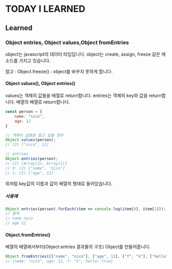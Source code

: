 # TODAY I LEARNED

## Learned

### Object entries, Object values,Object fromEntries

object는 javascript의 데이터 타입입니다.
object는 create, assign, freeze 같은 메소드를 가지고 있습니다.

참고 : Object.freeze() : object를 바꾸지 못하게 합니다.

#### Object values(), Object entries()

values는 객체의 값들을 배열로 return합니다.
entries는 객체의 key와 값을 return합니다. 배열의 배열로 return합니다.

```javascript
const person = {
    name: "nico",
    age: 12
}

// 객체의 값들을 알고 싶을 경우
Object.values(person);
// (2) ["nico", 12]

// entries
Object.entries(person);
// (2) [Array(2), Array(2)]
// 0: (2) ["name", "nico"]
// 1: (2) ["age", 12]
```

위처럼 key값의 이름과 값이 배열의 형태로 들어있습니다.

##### 사용예

```javascript
Object.entries(person).forEach(item => console.log(item[0], item[1]));
// 출력
// name nico
// age 12
```

#### Object.fromEntries()

배열의 배열에서부터(Object.entries 결과물의 구조) Object를 만들어줍니다.

```javascript
Object.fromEntries([["name", "nico"], ["age", 12], ["f", "k"], ["hello", true]]);
// {name: "nico", age: 12, f: "k", hello: true}
```


